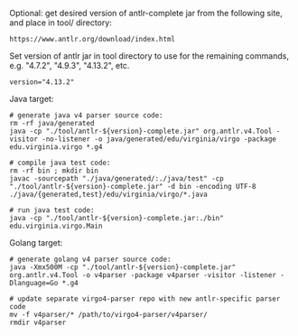 Optional: get desired version of antlr-complete jar from the following site, and place in tool/ directory:

    https://www.antlr.org/download/index.html

Set version of antlr jar in tool directory to use for the remaining commands, e.g. "4.7.2", "4.9.3", "4.13.2", etc.

    version="4.13.2"

Java target:

    # generate java v4 parser source code:
    rm -rf java/generated
    java -cp "./tool/antlr-${version}-complete.jar" org.antlr.v4.Tool -visitor -no-listener -o java/generated/edu/virginia/virgo -package edu.virginia.virgo *.g4
    
    # compile java test code:
    rm -rf bin ; mkdir bin
    javac -sourcepath "./java/generated/:./java/test" -cp "./tool/antlr-${version}-complete.jar" -d bin -encoding UTF-8 ./java/{generated,test}/edu/virginia/virgo/*.java
    
    # run java test code:
    java -cp "./tool/antlr-${version}-complete.jar:./bin" edu.virginia.virgo.Main

Golang target:

    # generate golang v4 parser source code:
    java -Xmx500M -cp "./tool/antlr-${version}-complete.jar" org.antlr.v4.Tool -o v4parser -package v4parser -visitor -listener -Dlanguage=Go *.g4
    
    # update separate virgo4-parser repo with new antlr-specific parser code
    mv -f v4parser/* /path/to/virgo4-parser/v4parser/
    rmdir v4parser
